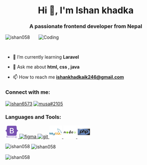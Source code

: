 <h1 align="center">Hi 👋, I'm Ishan khadka</h1>
<h3 align="center">A passionate frontend developer from Nepal</h3>
<img align="right" alt="Coding" width="400" scr="https://tenor.com/view/cat-computer-typing-fast-gif-5368357">
<p align="left"> <img src="https://komarev.com/ghpvc/?username=ishan058&label=Profile%20views&color=0e75b6&style=flat" alt="ishan058" /> </p>

<p align="left"> <a href="https://twitter.com/" target="blank"><img src="https://img.shields.io/twitter/follow/?logo=twitter&style=for-the-badge" alt="" /></a> </p>

- 🌱 I’m currently learning **Laravel**

- 💬 Ask me about **html, css , java**

- 📫 How to reach me **ishankhadkaik246@gmail.com**

<h3 align="left">Connect with me:</h3>
<p align="left">
<a href="https://instagram.com/ishan6573" target="blank"><img align="center" src="https://raw.githubusercontent.com/rahuldkjain/github-profile-readme-generator/master/src/images/icons/Social/instagram.svg" alt="ishan6573" height="30" width="40" /></a>
<a href="https://discord.gg/musa#2105" target="blank"><img align="center" src="https://raw.githubusercontent.com/rahuldkjain/github-profile-readme-generator/master/src/images/icons/Social/discord.svg" alt="musa#2105" height="30" width="40" /></a>
</p>

<h3 align="left">Languages and Tools:</h3>
<p align="left"> <a href="https://getbootstrap.com" target="_blank" rel="noreferrer"> <img src="https://raw.githubusercontent.com/devicons/devicon/master/icons/bootstrap/bootstrap-plain-wordmark.svg" alt="bootstrap" width="40" height="40"/> </a> <a href="https://www.figma.com/" target="_blank" rel="noreferrer"> <img src="https://www.vectorlogo.zone/logos/figma/figma-icon.svg" alt="figma" width="40" height="40"/> </a> <a href="https://git-scm.com/" target="_blank" rel="noreferrer"> <img src="https://www.vectorlogo.zone/logos/git-scm/git-scm-icon.svg" alt="git" width="40" height="40"/> </a> <a href="https://www.mysql.com/" target="_blank" rel="noreferrer"> <img src="https://raw.githubusercontent.com/devicons/devicon/master/icons/mysql/mysql-original-wordmark.svg" alt="mysql" width="40" height="40"/> </a> <a href="https://nodejs.org" target="_blank" rel="noreferrer"> <img src="https://raw.githubusercontent.com/devicons/devicon/master/icons/nodejs/nodejs-original-wordmark.svg" alt="nodejs" width="40" height="40"/> </a> <a href="https://www.php.net" target="_blank" rel="noreferrer"> <img src="https://raw.githubusercontent.com/devicons/devicon/master/icons/php/php-original.svg" alt="php" width="40" height="40"/> </a> </p>

<p><img align="left" src="https://github-readme-stats.vercel.app/api/top-langs?username=ishan058&show_icons=true&locale=en&layout=compact" alt="ishan058" /></p>

<p>&nbsp;<img align="center" src="https://github-readme-stats.vercel.app/api?username=ishan058&show_icons=true&locale=en" alt="ishan058" /></p>

<p><img align="center" src="https://github-readme-streak-stats.herokuapp.com/?user=ishan058&" alt="ishan058" /></p>
